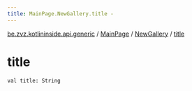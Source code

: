 ```yaml
---
title: MainPage.NewGallery.title - 
---
```


[be.zvz.kotlininside.api.generic](../../index.html) / [MainPage](../index.html) / [NewGallery](index.html) / [title](./title.html)

# title

`val title: String`